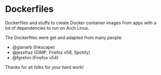 # Dockerfiles
Dockerfiles and stuffs to create Docker container images from apps with a lot of dependencies to run on Arch Linux.

The Dockerfiles were get and adapted from many people:
* @gianarb (Inkscape)
* @jessfraz (GIMP, Firefox v58, Spotify)
* @fgrehm (Firefox v54)

Thanks for all folks for your hard work!
